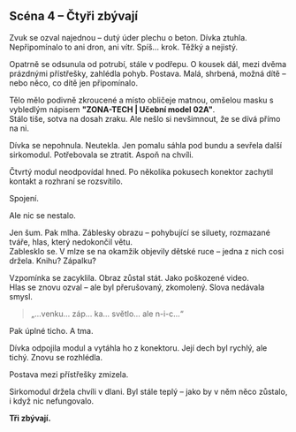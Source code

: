## Scéna 4 – Čtyři zbývají

Zvuk se ozval najednou – dutý úder plechu o beton. Dívka ztuhla. Nepřipomínalo to ani dron, ani vítr. Spíš… krok. Těžký a nejistý.

Opatrně se odsunula od potrubí, stále v podřepu. O kousek dál, mezi dvěma prázdnými přístřešky, zahlédla pohyb. Postava. Malá, shrbená, možná dítě – nebo něco, co dítě jen připomínalo.

Tělo mělo podivně zkroucené a místo obličeje matnou, omšelou masku s vybledlým nápisem **"ZONA-TECH | Učební model 02A"**.  
Stálo tiše, sotva na dosah zraku. Ale nešlo si nevšimnout, že se dívá přímo na ni.

Dívka se nepohnula. Neutekla. Jen pomalu sáhla pod bundu a sevřela další sirkomodul. Potřebovala se ztratit. Aspoň na chvíli.

Čtvrtý modul neodpovídal hned. Po několika pokusech konektor zachytil kontakt a rozhraní se rozsvítilo.

Spojení.

Ale nic se nestalo.

Jen šum. Pak mlha. Záblesky obrazu – pohybující se siluety, rozmazané tváře, hlas, který nedokončil větu.  
Zablesklo se. V mlze se na okamžik objevily dětské ruce – jedna z nich cosi držela. Knihu? Zápalku?

Vzpomínka se zacyklila. Obraz zůstal stát. Jako poškozené video.  
Hlas se znovu ozval – ale byl přerušovaný, zkomolený. Slova nedávala smysl.

> „…venku… záp… ka… světlo… ale n-i-c…“

Pak úplné ticho. A tma.

Dívka odpojila modul a vytáhla ho z konektoru. Její dech byl rychlý, ale tichý. Znovu se rozhlédla.

Postava mezi přístřešky zmizela.

Sirkomodul držela chvíli v dlani. Byl stále teplý – jako by v něm něco zůstalo, i když nic nefungovalo.

**Tři zbývají.**
